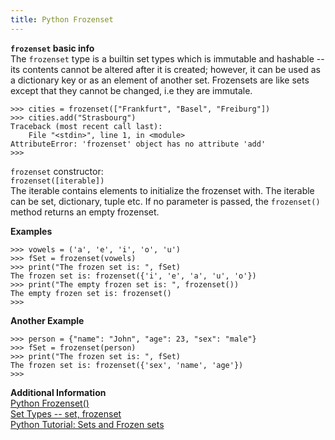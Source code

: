 ```yaml
---
title: Python Frozenset
---
```

**`frozenset` basic info**<br>
The `frozenset` type is a builtin set types which is immutable and hashable -- its contents cannot be altered after it is created; however, it can be used as a dictionary key or as an element of another set. Frozensets are like sets except that they cannot be changed, i.e they are immutale.

    >>> cities = frozenset(["Frankfurt", "Basel", "Freiburg"])
    >>> cities.add("Strasbourg")
    Traceback (most recent call last):
        File "<stdin>", line 1, in <module>
    AttributeError: 'frozenset' object has no attribute 'add'
    >>>
    
`frozenset` constructor:<br>
`frozenset([iterable])` <br>
The iterable contains elements to initialize the frozenset with. The iterable can be set, dictionary, tuple etc. If no parameter is passed, the `frozenset()` method returns an empty frozenset.

**Examples** <br>

    >>> vowels = ('a', 'e', 'i', 'o', 'u')
    >>> fSet = frozenset(vowels)
    >>> print("The frozen set is: ", fSet)
    The frozen set is: frozenset({'i', 'e', 'a', 'u', 'o'})
    >>> print("The empty frozen set is: ", frozenset())
    The empty frozen set is: frozenset()
    >>>
    
**Another Example** <br>

    >>> person = {"name": "John", "age": 23, "sex": "male"}
    >>> fSet = frozenset(person)
    >>> print("The frozen set is: ", fSet)
    The frozen set is: frozenset({'sex', 'name', 'age'})
    >>>
    
**Additional Information** <br>
<a href="https://www.programiz.com/python-programming/methods/built-in/frozenset">Python Frozenset()</a> <br>
<a href="https://docs.python.org/2.4/lib/types-set.html">Set Types -- set, frozenset</a> <br>
<a href="https://www.python-course.eu/sets_frozensets.php">Python Tutorial: Sets and Frozen sets</a>
